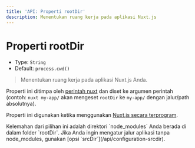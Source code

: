 ```yaml
---
title: 'API: Properti rootDir'
description: Menentukan ruang kerja pada aplikasi Nuxt.js
---
```


# Properti rootDir

- Type: `String`
- Default: `process.cwd()`

> Menentukan ruang kerja pada aplikasi Nuxt.js Anda.

Properti ini ditimpa oleh [perintah nuxt](/guide/commands) dan diset ke argumen perintah (contoh: `nuxt my-app/` akan mengeset `rootDir` ke `my-app/` dengan jalur/path absolutnya).

Properti ini digunakan ketika menggunakan [Nuxt.js secara terprogram](/api/nuxt).

<p class="Alert Alert--blue">Kelemahan dari pilihan ini adalah direktori `node_modules` Anda berada di dalam folder `rootDir`. Jika Anda ingin mengatur jalur aplikasi tanpa node_modules, gunakan [opsi `srcDir`](/api/configuration-srcdir).</p>

